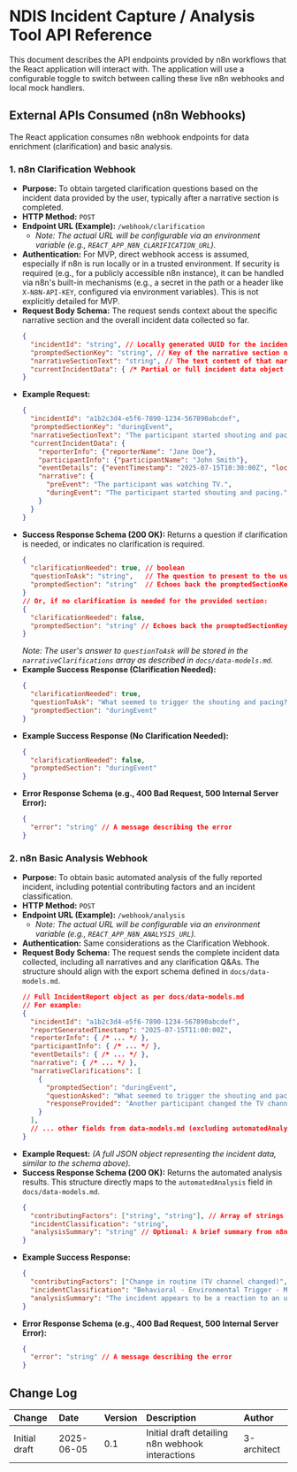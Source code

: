 # NDIS Incident Capture / Analysis Tool API Reference

This document describes the API endpoints provided by n8n workflows that the React application will interact with. The application will use a configurable toggle to switch between calling these live n8n webhooks and local mock handlers.

## External APIs Consumed (n8n Webhooks)

The React application consumes n8n webhook endpoints for data enrichment (clarification) and basic analysis.

### 1. n8n Clarification Webhook

* **Purpose:** To obtain targeted clarification questions based on the incident data provided by the user, typically after a narrative section is completed.
* **HTTP Method:** `POST`
* **Endpoint URL (Example):** `/webhook/clarification`
    * *Note: The actual URL will be configurable via an environment variable (e.g., `REACT_APP_N8N_CLARIFICATION_URL`).*
* **Authentication:** For MVP, direct webhook access is assumed, especially if n8n is run locally or in a trusted environment. If security is required (e.g., for a publicly accessible n8n instance), it can be handled via n8n's built-in mechanisms (e.g., a secret in the path or a header like `X-N8N-API-KEY`, configured via environment variables). This is not explicitly detailed for MVP.
* **Request Body Schema:**
    The request sends context about the specific narrative section and the overall incident data collected so far.
    ```json
    {
      "incidentId": "string", // Locally generated UUID for the incident
      "promptedSectionKey": "string", // Key of the narrative section needing clarification (e.g., "preEvent", "duringEvent", "postEvent", "supportProvided")
      "narrativeSectionText": "string", // The text content of that narrative section
      "currentIncidentData": { /* Partial or full incident data object collected so far, aligning with docs/data-models.md */ }
    }
    ```
* **Example Request:**
    ```json
    {
      "incidentId": "a1b2c3d4-e5f6-7890-1234-567890abcdef",
      "promptedSectionKey": "duringEvent",
      "narrativeSectionText": "The participant started shouting and pacing.",
      "currentIncidentData": {
        "reporterInfo": {"reporterName": "Jane Doe"},
        "participantInfo": {"participantName": "John Smith"},
        "eventDetails": {"eventTimestamp": "2025-07-15T10:30:00Z", "location": "Common Room"},
        "narrative": {
          "preEvent": "The participant was watching TV.",
          "duringEvent": "The participant started shouting and pacing."
        }
      }
    }
    ```
* **Success Response Schema (200 OK):**
    Returns a question if clarification is needed, or indicates no clarification is required.
    ```json
    {
      "clarificationNeeded": true, // boolean
      "questionToAsk": "string",   // The question to present to the user
      "promptedSection": "string"  // Echoes back the promptedSectionKey for context
    }
    // Or, if no clarification is needed for the provided section:
    {
      "clarificationNeeded": false,
      "promptedSection": "string" // Echoes back the promptedSectionKey
    }
    ```
    *Note: The user's answer to `questionToAsk` will be stored in the `narrativeClarifications` array as described in `docs/data-models.md`.*
* **Example Success Response (Clarification Needed):**
    ```json
    {
      "clarificationNeeded": true,
      "questionToAsk": "What seemed to trigger the shouting and pacing?",
      "promptedSection": "duringEvent"
    }
    ```
* **Example Success Response (No Clarification Needed):**
    ```json
    {
      "clarificationNeeded": false,
      "promptedSection": "duringEvent"
    }
    ```
* **Error Response Schema (e.g., 400 Bad Request, 500 Internal Server Error):**
    ```json
    {
      "error": "string" // A message describing the error
    }
    ```

### 2. n8n Basic Analysis Webhook

* **Purpose:** To obtain basic automated analysis of the fully reported incident, including potential contributing factors and an incident classification.
* **HTTP Method:** `POST`
* **Endpoint URL (Example):** `/webhook/analysis`
    * *Note: The actual URL will be configurable via an environment variable (e.g., `REACT_APP_N8N_ANALYSIS_URL`).*
* **Authentication:** Same considerations as the Clarification Webhook.
* **Request Body Schema:**
    The request sends the complete incident data collected, including all narratives and any clarification Q&As. The structure should align with the export schema defined in `docs/data-models.md`.
    ```json
    // Full IncidentReport object as per docs/data-models.md
    // For example:
    {
      "incidentId": "a1b2c3d4-e5f6-7890-1234-567890abcdef",
      "reportGeneratedTimestamp": "2025-07-15T11:00:00Z",
      "reporterInfo": { /* ... */ },
      "participantInfo": { /* ... */ },
      "eventDetails": { /* ... */ },
      "narrative": { /* ... */ },
      "narrativeClarifications": [
        {
          "promptedSection": "duringEvent",
          "questionAsked": "What seemed to trigger the shouting and pacing?",
          "responseProvided": "Another participant changed the TV channel."
        }
      ],
      // ... other fields from data-models.md (excluding automatedAnalysis and versionInfo initially)
    }
    ```
* **Example Request:**
    *(A full JSON object representing the incident data, similar to the schema above).*
* **Success Response Schema (200 OK):**
    Returns the automated analysis results. This structure directly maps to the `automatedAnalysis` field in `docs/data-models.md`.
    ```json
    {
      "contributingFactors": ["string", "string"], // Array of strings
      "incidentClassification": "string",
      "analysisSummary": "string" // Optional: A brief summary from n8n
    }
    ```
* **Example Success Response:**
    ```json
    {
      "contributingFactors": ["Change in routine (TV channel changed)", "Sensory sensitivity"],
      "incidentClassification": "Behavioral - Environmental Trigger - Minor",
      "analysisSummary": "The incident appears to be a reaction to an unexpected change in the environment."
    }
    ```
* **Error Response Schema (e.g., 400 Bad Request, 500 Internal Server Error):**
    ```json
    {
      "error": "string" // A message describing the error
    }
    ```

## Change Log

| Change        | Date       | Version | Description                                      | Author      |
| :------------ | :--------- | :------ | :----------------------------------------------- | :---------- |
| Initial draft | 2025-06-05 | 0.1     | Initial draft detailing n8n webhook interactions | 3-architect |
